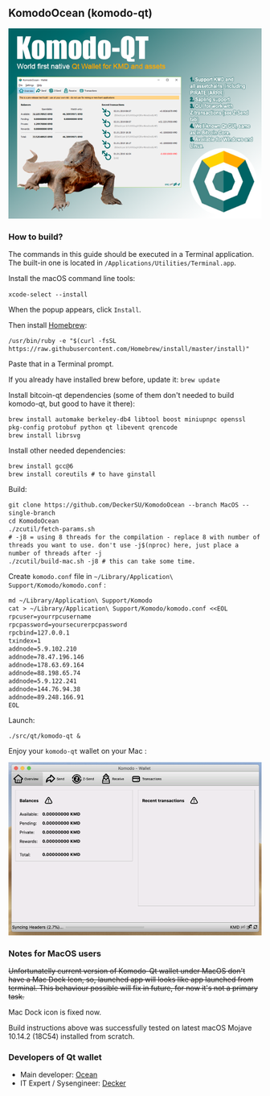 ## KomodoOcean (komodo-qt) ##

![](./doc/images/komodo-qt-promo-10.png)

### How to build? ###

The commands in this guide should be executed in a Terminal application. The built-in one is located in `/Applications/Utilities/Terminal.app`.

Install the macOS command line tools:

`xcode-select --install`

When the popup appears, click `Install`.

Then install [Homebrew](https://brew.sh/):

```
/usr/bin/ruby -e "$(curl -fsSL https://raw.githubusercontent.com/Homebrew/install/master/install)"
```

Paste that in a Terminal prompt.

If you already have installed brew before, update it: `brew update`

Install bitcoin-qt dependencies (some of them don't needed to build komodo-qt, but good to have it there):

```
brew install automake berkeley-db4 libtool boost miniupnpc openssl pkg-config protobuf python qt libevent qrencode
brew install librsvg
```

Install other needed dependencies:

```
brew install gcc@6
brew install coreutils # to have ginstall
```

Build:

```
git clone https://github.com/DeckerSU/KomodoOcean --branch MacOS --single-branch
cd KomodoOcean
./zcutil/fetch-params.sh
# -j8 = using 8 threads for the compilation - replace 8 with number of threads you want to use. don't use -j$(nproc) here, just place a number of threads after -j
./zcutil/build-mac.sh -j8 # this can take some time.

```

Create `komodo.conf` file in `~/Library/Application\ Support/Komodo/komodo.conf` :

```
md ~/Library/Application\ Support/Komodo
cat > ~/Library/Application\ Support/Komodo/komodo.conf <<EOL
rpcuser=yourrpcusername
rpcpassword=yoursecurerpcpassword
rpcbind=127.0.0.1
txindex=1
addnode=5.9.102.210
addnode=78.47.196.146
addnode=178.63.69.164
addnode=88.198.65.74
addnode=5.9.122.241
addnode=144.76.94.38
addnode=89.248.166.91
EOL
```

Launch:

```
./src/qt/komodo-qt &
```

Enjoy your `komodo-qt` wallet on your Mac :

![](./doc/images/komodo-qt-macos.png)

### Notes for MacOS users ###

~~Unfortunatelly current version of Komodo-Qt wallet under MacOS don't have a Mac Dock Icon, so, launched app will looks like app launched from terminal. This behaviour possible will fix in future, for now it's not a primary task.~~

Mac Dock icon is fixed now.

Build instructions above was successfully tested on latest macOS Mojave 10.14.2 (18C54) installed from scratch.

### Developers of Qt wallet ###

- Main developer: [Ocean](https://github.com/ip-gpu)
- IT Expert / Sysengineer: [Decker](https://github.com/DeckerSU)